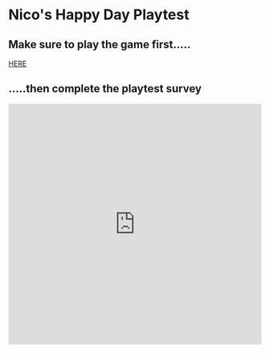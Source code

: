 # Nico's Happy Day Playtest

## Make sure to play the game first.....
[HERE](https://jenny-lim.github.io/IASC-1P04/prototype/Nicos_Happy_Day.html)

## .....then complete the playtest survey
<iframe width="640px" height= "480px" src= "https://forms.office.com/Pages/ResponsePage.aspx?id=FRGudvwe8kqlNuKyRDrxoGAfyQp8EpxOri_jPHF29BZUNlVNUEU2WkE0U1JRUlpSRUdIOE9DTldFTC4u&embed=true" frameborder= "0" marginwidth= "0" marginheight= "0" style= "border: none; max-width:100%; max-height:100vh" allowfullscreen webkitallowfullscreen mozallowfullscreen msallowfullscreen> </iframe>
